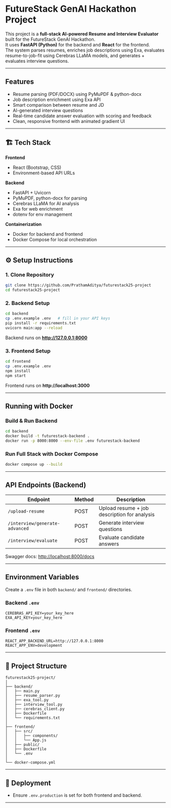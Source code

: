 # FutureStack GenAI Hackathon Project

This project is a **full-stack AI-powered Resume and Interview Evaluator** built for the FutureStack GenAI Hackathon.  
It uses **FastAPI (Python)** for the backend and **React** for the frontend.  
The system parses resumes, enriches job descriptions using Exa, evaluates resume-to-job-fit using Cerebras LLaMA models, and generates + evaluates interview questions.

---

## Features

- Resume parsing (PDF/DOCX) using PyMuPDF & python-docx
- Job description enrichment using Exa API
- Smart comparison between resume and JD
- AI-generated interview questions
- Real-time candidate answer evaluation with scoring and feedback
- Clean, responsive frontend with animated gradient UI

---

## 🏗 Tech Stack

**Frontend**

- React (Bootstrap, CSS)
- Environment-based API URLs

**Backend**

- FastAPI + Uvicorn
- PyMuPDF, python-docx for parsing
- Cerebras LLaMA for AI analysis
- Exa for web enrichment
- dotenv for env management

**Containerization**

- Docker for backend and frontend
- Docker Compose for local orchestration

---

## ⚙️ Setup Instructions

### 1. Clone Repository

```bash
git clone https://github.com/PrathamAditya/futurestack25-project
cd futurestack25-project
```

### 2. Backend Setup

```bash
cd backend
cp .env.example .env   # fill in your API keys
pip install -r requirements.txt
uvicorn main:app --reload
```

Backend runs on **http://127.0.0.1:8000**

### 3. Frontend Setup

```bash
cd frontend
cp .env.example .env
npm install
npm start
```

Frontend runs on **http://localhost:3000**

---

## Running with Docker

### Build & Run Backend

```bash
cd backend
docker build -t futurestack-backend .
docker run -p 8000:8000 --env-file .env futurestack-backend
```

### Run Full Stack with Docker Compose

```bash
docker compose up --build
```

---

## API Endpoints (Backend)

| Endpoint                       | Method | Description                                  |
| ------------------------------ | ------ | -------------------------------------------- |
| `/upload-resume`               | POST   | Upload resume + job description for analysis |
| `/interview/generate-advanced` | POST   | Generate interview questions                 |
| `/interview/evaluate`          | POST   | Evaluate candidate answers                   |

Swagger docs: [http://localhost:8000/docs](http://localhost:8000/docs)

---

## Environment Variables

Create a `.env` file in both `backend/` and `frontend/` directories.

### Backend `.env`

```
CEREBRAS_API_KEY=your_key_here
EXA_API_KEY=your_key_here
```

### Frontend `.env`

```
REACT_APP_BACKEND_URL=http://127.0.0.1:8000
REACT_APP_ENV=development
```

---

## 📝 Project Structure

```
futurestack25-project/
│
├── backend/
│   ├── main.py
│   ├── resume_parser.py
│   ├── exa_tool.py
│   ├── interview_tool.py
│   ├── cerebras_client.py
│   ├── Dockerfile
│   └── requirements.txt
│
├── frontend/
│   ├── src/
│   │   ├── components/
│   │   └── App.js
│   ├── public/
│   ├── Dockerfile
│   └── .env
│
└── docker-compose.yml
```

---

## 🚀 Deployment

- Ensure `.env.production` is set for both frontend and backend.

---
